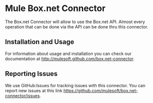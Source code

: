 Mule Box.net Connector
=========================

The Box.net Connector will allow to use the Box.net API. Almost every operation that can be done via the API can be done thru this connector.

Installation and Usage
----------------------

For information about usage and installation you can check our documentation at http://mulesoft.github.com/box.net-connector.

Reporting Issues
----------------

We use GitHub:Issues for tracking issues with this connector. You can report new issues at this link https://github.com/mulesoft/box.net-connector/issues.